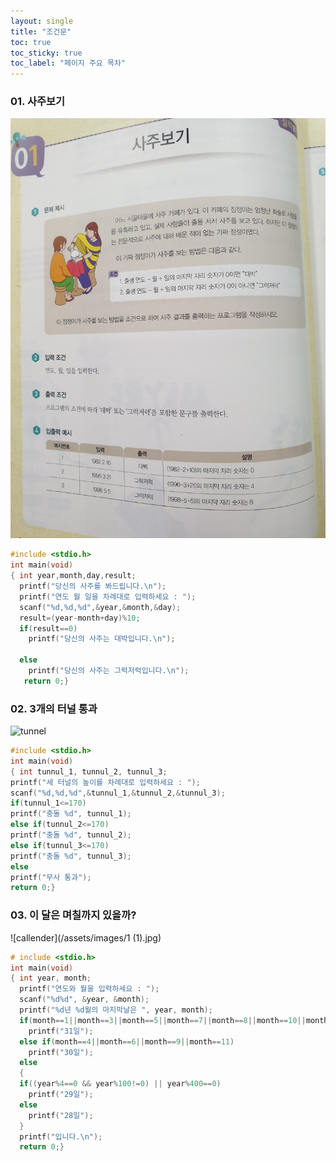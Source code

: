 ```yaml
---
layout: single
title: "조건문"
toc: true
toc_sticky: true
toc_label: "페이지 주요 목차"
---
```


### 01. 사주보기
![saju](/assets/images/1.jpg)
~~~c
#include <stdio.h>
int main(void)
{ int year,month,day,result;
  printf("당신의 사주를 봐드립니다.\n");
  printf("연도 월 일을 차례대로 입력하세요 : ");
  scanf("%d,%d,%d",&year,&month,&day);
  result=(year-month+day)%10;
  if(result==0)
    printf("당신의 사주는 대박입니다.\n");

  else
    printf("당신의 사주는 그럭저럭입니다.\n");
   return 0;}
~~~
### 02. 3개의 터널 통과
![tunnel](/assets/images/page105-4.jpg)
~~~c
#include <stdio.h>
int main(void)
{ int tunnul_1, tunnul_2, tunnul_3;
printf("세 터널의 높이를 차례대로 입력하세요 : ");
scanf("%d,%d,%d",&tunnul_1,&tunnul_2,&tunnul_3);
if(tunnul_1<=170)
printf("충돌 %d", tunnul_1);
else if(tunnul_2<=170)
printf("충돌 %d", tunnul_2);
else if(tunnul_3<=170)
printf("충돌 %d", tunnul_3);
else
printf("무사 통과");
return 0;}
~~~


### 03. 이 달은 며칠까지 있을까? 
![callender](/assets/images/1 (1).jpg)
~~~c
# include <stdio.h>
int main(void)
{ int year, month;
  printf("연도와 월을 입력하세요 : ");
  scanf("%d%d", &year, &month);
  printf("%d년 %d월의 마지막날은 ", year, month);
  if(month==1||month==3||month==5||month==7||month==8||month==10||month==12)
    printf("31일");
  else if(month==4||month==6||month==9||month==11)
    printf("30일");
  else
  {
  if((year%4==0 && year%100!=0) || year%400==0)
    printf("29일");
  else
    printf("28일");
  }
  printf("입니다.\n");
  return 0;}
~~~
